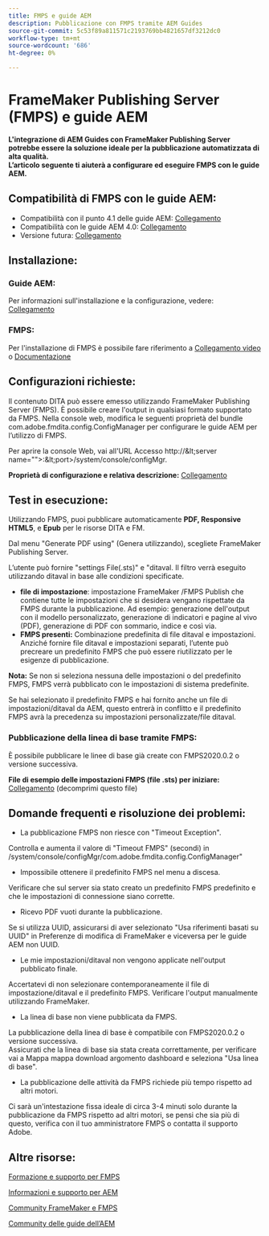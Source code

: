 ```yaml
---
title: FMPS e guide AEM
description: Pubblicazione con FMPS tramite AEM Guides
source-git-commit: 5c53f89a811571c2193769bb4821657df3212dc0
workflow-type: tm+mt
source-wordcount: '686'
ht-degree: 0%

---
```



# FrameMaker Publishing Server (FMPS) e guide AEM

**L&#39;integrazione di AEM Guides con FrameMaker Publishing Server potrebbe essere la soluzione ideale per la pubblicazione automatizzata di alta qualità.\
L’articolo seguente ti aiuterà a configurare ed eseguire FMPS con le guide AEM.**

## Compatibilità di FMPS con le guide AEM:

- Compatibilità con il punto 4.1 delle guide AEM: [Collegamento](https://experienceleague.adobe.com/docs/experience-manager-guides-learn/tutorials/release-info/release-notes/on-prem-release-notes/release-notes-4.1.html?lang=en/#compatibility-matrix)
- Compatibilità con le guide AEM 4.0: [Collegamento](https://helpx.adobe.com/xml-documentation-for-experience-manager/release-note/release-notes-xml-documentation-solution-4-0.html/#Compatibility%20matrix)
- Versione futura: [Collegamento](https://experienceleague.adobe.com/docs/experience-manager-guides-learn/tutorials/release-info/latest-release-info.html?lang=en)

## Installazione:

### Guide AEM:

Per informazioni sull&#39;installazione e la configurazione, vedere: [Collegamento](https://helpx.adobe.com/content/dam/help/en/xml-documentation-solution/4-1-2/Adobe-Experience-Manager-Guides_Installation-Configuration-Guide_EN.pdf)

### FMPS:

Per l&#39;installazione di FMPS è possibile fare riferimento a [Collegamento video](https://www.youtube.com/watch?v=2deelyM5VA8&amp;t) o [Documentazione](https://help.adobe.com/en_US/framemaker/server/index.html#t=fmps-user-guide%2Finstall_config_fmps.html%23install_config_fmps&amp;rhtocid=_2)

## Configurazioni richieste:

Il contenuto DITA può essere emesso utilizzando FrameMaker Publishing Server (FMPS). È possibile creare l&#39;output in qualsiasi formato supportato da FMPS. Nella console web, modifica le seguenti proprietà del bundle com.adobe.fmdita.config.ConfigManager per configurare le guide AEM per l’utilizzo di FMPS.

Per aprire la console Web, vai all&#39;URL Accesso http://\&lt;server name=&quot;&quot;>:\&lt;port>/system/console/configMgr.

**Proprietà di configurazione e relativa descrizione:** [Collegamento](https://helpx.adobe.com/content/dam/help/en/xml-documentation-solution/4-1-2/Adobe-Experience-Manager-Guides_Installation-Configuration-Guide_EN.pdf#page=89)

## Test in esecuzione:

Utilizzando FMPS, puoi pubblicare automaticamente **PDF, Responsive HTML5**, e **Epub** per le risorse DITA e FM.

Dal menu &quot;Generate PDF using&quot; (Genera utilizzando), scegliete FrameMaker Publishing Server.

L’utente può fornire &quot;settings File(.sts)&quot; e &quot;ditaval. Il filtro verrà eseguito utilizzando ditaval in base alle condizioni specificate.

- **file di impostazione**: impostazione FrameMaker /FMPS Publish che contiene tutte le impostazioni che si desidera vengano rispettate da FMPS durante la pubblicazione. Ad esempio: generazione dell&#39;output con il modello personalizzato, generazione di indicatori e pagine al vivo (PDF), generazione di PDF con sommario, indice e così via.
- **FMPS presenti:** Combinazione predefinita di file ditaval e impostazioni. Anziché fornire file ditaval e impostazioni separati, l’utente può precreare un predefinito FMPS che può essere riutilizzato per le esigenze di pubblicazione.

**Nota:** Se non si seleziona nessuna delle impostazioni o del predefinito FMPS, FMPS verrà pubblicato con le impostazioni di sistema predefinite.

Se hai selezionato il predefinito FMPS e hai fornito anche un file di impostazioni/ditaval da AEM, questo entrerà in conflitto e il predefinito FMPS avrà la precedenza su impostazioni personalizzate/file ditaval.

### Pubblicazione della linea di base tramite FMPS:

È possibile pubblicare le linee di base già create con FMPS2020.0.2 o versione successiva.

**File di esempio delle impostazioni FMPS (file .sts) per iniziare:** [Collegamento](https://acrobat.adobe.com/link/track?uri=urn:aaid:scds:US:ef750752-7a7e-4e51-923e-6b7d9861ed54) (decomprimi questo file)

## Domande frequenti e risoluzione dei problemi:

- La pubblicazione FMPS non riesce con &quot;Timeout Exception&quot;.

Controlla e aumenta il valore di &quot;Timeout FMPS&quot; (secondi) in /system/console/configMgr/com.adobe.fmdita.config.ConfigManager&quot;

- Impossibile ottenere il predefinito FMPS nel menu a discesa.

Verificare che sul server sia stato creato un predefinito FMPS predefinito e che le impostazioni di connessione siano corrette.

- Ricevo PDF vuoti durante la pubblicazione.

Se si utilizza UUID, assicurarsi di aver selezionato &quot;Usa riferimenti basati su UUID&quot; in Preferenze di modifica di FrameMaker e viceversa per le guide AEM non UUID.

- Le mie impostazioni/ditaval non vengono applicate nell&#39;output pubblicato finale.

Accertatevi di non selezionare contemporaneamente il file di impostazione/ditaval e il predefinito FMPS. Verificare l&#39;output manualmente utilizzando FrameMaker.

- La linea di base non viene pubblicata da FMPS.

La pubblicazione della linea di base è compatibile con FMPS2020.0.2 o versione successiva.\
Assicurati che la linea di base sia stata creata correttamente, per verificare vai a Mappa mappa download argomento dashboard e seleziona &quot;Usa linea di base&quot;.

- La pubblicazione delle attività da FMPS richiede più tempo rispetto ad altri motori.

Ci sarà un&#39;intestazione fissa ideale di circa 3-4 minuti solo durante la pubblicazione da FMPS rispetto ad altri motori, se pensi che sia più di questo, verifica con il tuo amministratore FMPS o contatta il supporto Adobe.

## Altre risorse:

[Formazione e supporto per FMPS](https://helpx.adobe.com/support/framemaker-publishing-server.html)

[Informazioni e supporto per AEM](https://helpx.adobe.com/in/support/xml-documentation-for-experience-manager.html)

[Community FrameMaker e FMPS](https://community.adobe.com/t5/framemaker/ct-p/ct-framemaker?page=1&amp;sort=latest_replies&amp;lang=all&amp;tabid=all)

[Community delle guide dell’AEM](https://experienceleaguecommunities.adobe.com/t5/experience-manager-guides/ct-p/aem-xml-documentation)
